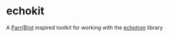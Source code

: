 # echokit
A [Parr(B)ot](https://github.com/DazFather/Parrbot) inspired toolkit for working with the [echotron](https://github.com/NicoNex/echotron) library
